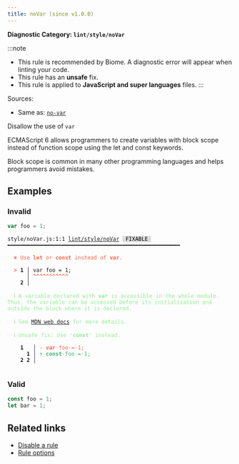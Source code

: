 ```yaml
---
title: noVar (since v1.0.0)
---
```


**Diagnostic Category: `lint/style/noVar`**

:::note
- This rule is recommended by Biome. A diagnostic error will appear when linting your code.
- This rule has an **unsafe** fix.
- This rule is applied to **JavaScript and super languages** files.
:::

Sources: 
- Same as: <a href="https://eslint.org/docs/latest/rules/no-var" target="_blank"><code>no-var</code></a>

Disallow the use of `var`

ECMAScript 6 allows programmers to create variables with block scope instead of function scope using the let and const keywords.

Block scope is common in many other programming languages and helps programmers avoid mistakes.

## Examples

### Invalid

```jsx
var foo = 1;
```

<pre class="language-text"><code class="language-text">style/noVar.js:1:1 <a href="https://biomejs.dev/linter/rules/no-var">lint/style/noVar</a> <span style="color: #000; background-color: #ddd;"> FIXABLE </span> ━━━━━━━━━━━━━━━━━━━━━━━━━━━━━━━━━━━━━━━━━━━━━━━━━━━━━━

<strong><span style="color: Tomato;">  </span></strong><strong><span style="color: Tomato;">✖</span></strong> <span style="color: Tomato;">Use </span><span style="color: Tomato;"><strong>let</strong></span><span style="color: Tomato;"> or </span><span style="color: Tomato;"><strong>const</strong></span><span style="color: Tomato;"> instead of </span><span style="color: Tomato;"><strong>var</strong></span><span style="color: Tomato;">.</span>
  
<strong><span style="color: Tomato;">  </span></strong><strong><span style="color: Tomato;">&gt;</span></strong> <strong>1 │ </strong>var foo = 1;
   <strong>   │ </strong><strong><span style="color: Tomato;">^</span></strong><strong><span style="color: Tomato;">^</span></strong><strong><span style="color: Tomato;">^</span></strong><strong><span style="color: Tomato;">^</span></strong><strong><span style="color: Tomato;">^</span></strong><strong><span style="color: Tomato;">^</span></strong><strong><span style="color: Tomato;">^</span></strong><strong><span style="color: Tomato;">^</span></strong><strong><span style="color: Tomato;">^</span></strong><strong><span style="color: Tomato;">^</span></strong><strong><span style="color: Tomato;">^</span></strong>
    <strong>2 │ </strong>
  
<strong><span style="color: lightgreen;">  </span></strong><strong><span style="color: lightgreen;">ℹ</span></strong> <span style="color: lightgreen;">A variable declared with </span><span style="color: lightgreen;"><strong>var</strong></span><span style="color: lightgreen;"> is accessible in the whole module. Thus, the variable can be accessed before its initialization and outside the block where it is declared.</span>
  
<strong><span style="color: lightgreen;">  </span></strong><strong><span style="color: lightgreen;">ℹ</span></strong> <span style="color: lightgreen;">See </span><span style="color: lightgreen;"><a href="https://developer.mozilla.org/en-US/docs/Web/JavaScript/Reference/Statements/var">MDN web docs</a></span><span style="color: lightgreen;"> for more details.</span>
  
<strong><span style="color: lightgreen;">  </span></strong><strong><span style="color: lightgreen;">ℹ</span></strong> <span style="color: lightgreen;">Unsafe fix</span><span style="color: lightgreen;">: </span><span style="color: lightgreen;">Use '</span><span style="color: lightgreen;"><strong>const</strong></span><span style="color: lightgreen;">' instead.</span>
  
    <strong>1</strong>  <strong> │ </strong><span style="color: Tomato;">-</span> <span style="color: Tomato;"><strong>v</strong></span><span style="color: Tomato;"><strong>a</strong></span><span style="color: Tomato;"><strong>r</strong></span><span style="color: Tomato;"><span style="opacity: 0.8;">·</span></span><span style="color: Tomato;">f</span><span style="color: Tomato;">o</span><span style="color: Tomato;">o</span><span style="color: Tomato;"><span style="opacity: 0.8;">·</span></span><span style="color: Tomato;">=</span><span style="color: Tomato;"><span style="opacity: 0.8;">·</span></span><span style="color: Tomato;">1</span><span style="color: Tomato;">;</span>
      <strong>1</strong><strong> │ </strong><span style="color: MediumSeaGreen;">+</span> <span style="color: MediumSeaGreen;"><strong>c</strong></span><span style="color: MediumSeaGreen;"><strong>o</strong></span><span style="color: MediumSeaGreen;"><strong>n</strong></span><span style="color: MediumSeaGreen;"><strong>s</strong></span><span style="color: MediumSeaGreen;"><strong>t</strong></span><span style="color: MediumSeaGreen;"><span style="opacity: 0.8;">·</span></span><span style="color: MediumSeaGreen;">f</span><span style="color: MediumSeaGreen;">o</span><span style="color: MediumSeaGreen;">o</span><span style="color: MediumSeaGreen;"><span style="opacity: 0.8;">·</span></span><span style="color: MediumSeaGreen;">=</span><span style="color: MediumSeaGreen;"><span style="opacity: 0.8;">·</span></span><span style="color: MediumSeaGreen;">1</span><span style="color: MediumSeaGreen;">;</span>
    <strong>2</strong> <strong>2</strong><strong> │ </strong>  
  
</code></pre>

### Valid

```jsx
const foo = 1;
let bar = 1;
```

## Related links

- [Disable a rule](/linter/#disable-a-lint-rule)
- [Rule options](/linter/#rule-options)
